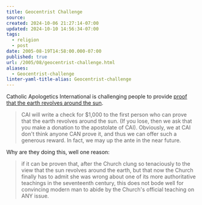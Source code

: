 ```yaml
---
title: Geocentrist Challenge
source: 
created: 2024-10-06 21:27:14-07:00
updated: 2024-10-10 14:56:34-07:00
tags:
  - religion
  - post
date: 2005-08-19T14:58:00.000-07:00
published: true
url: /2005/08/geocentrist-challenge.html
aliases:
  - Geocentrist-challenge
linter-yaml-title-alias: Geocentrist-challenge
---
```



Catholic Apologetics International is challenging people to provide [proof that the earth revolves around the sun](http://www.catholicintl.com/epologetics/articles/science/geochallenge.htm).  
  

>   
> CAI will write a check for $1,000 to the first person who can prove that the earth revolves around the sun. (If you lose, then we ask that you make a donation to the apostolate of CAI). Obviously, we at CAI don't think anyone CAN prove it, and thus we can offer such a generous reward. In fact, we may up the ante in the near future.  

  
  
Why are they doing this, well one reason:  
  

>   
> if it can be proven that, after the Church clung so tenaciously to the view that the sun revolves around the earth, but that now the Church finally has to admit she was wrong about one of its more authoritative teachings in the seventeenth century, this does not bode well for convincing modern man to abide by the Church's official teaching on ANY issue.